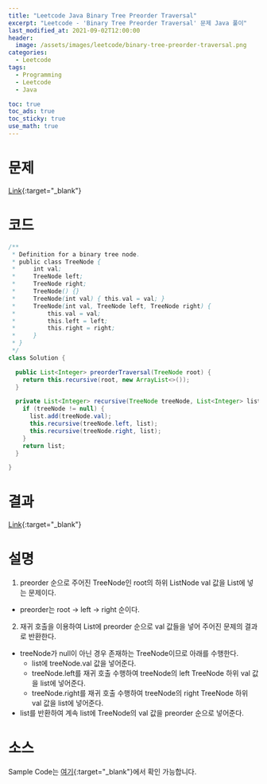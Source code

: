 ```yaml
---
title: "Leetcode Java Binary Tree Preorder Traversal"
excerpt: "Leetcode - 'Binary Tree Preorder Traversal' 문제 Java 풀이"
last_modified_at: 2021-09-02T12:00:00
header:
  image: /assets/images/leetcode/binary-tree-preorder-traversal.png
categories:
  - Leetcode
tags:
  - Programming
  - Leetcode
  - Java

toc: true
toc_ads: true
toc_sticky: true
use_math: true
---
```

# 문제
[Link](https://leetcode.com/problems/binary-tree-preorder-traversal/){:target="_blank"}

# 코드
```java
/**
 * Definition for a binary tree node.
 * public class TreeNode {
 *     int val;
 *     TreeNode left;
 *     TreeNode right;
 *     TreeNode() {}
 *     TreeNode(int val) { this.val = val; }
 *     TreeNode(int val, TreeNode left, TreeNode right) {
 *         this.val = val;
 *         this.left = left;
 *         this.right = right;
 *     }
 * }
 */
class Solution {

  public List<Integer> preorderTraversal(TreeNode root) {
    return this.recursive(root, new ArrayList<>());
  }

  private List<Integer> recursive(TreeNode treeNode, List<Integer> list) {
    if (treeNode != null) {
      list.add(treeNode.val);
      this.recursive(treeNode.left, list);
      this.recursive(treeNode.right, list);
    }
    return list;
  }

}
```

# 결과
[Link](https://leetcode.com/submissions/detail/548101028/){:target="_blank"}

# 설명
1. preorder 순으로 주어진 TreeNode인 root의 하위 ListNode val 값을 List에 넣는 문제이다.
- preorder는 root -> left -> right 순이다.

2. 재귀 호출을 이용하여 List에 preorder 순으로 val 값들을 넣어 주어진 문제의 결과로 반환한다.
- treeNode가 null이 아닌 경우 존재하는 TreeNode이므로 아래를 수행한다.
  - list에 treeNode.val 값을 넣어준다.
  - treeNode.left를 재귀 호출 수행하여 treeNode의 left TreeNode 하위 val 값을 list에 넣어준다.
  - treeNode.right를 재귀 호출 수행하여 treeNode의 right TreeNode 하위 val 값을 list에 넣어준다.
- list를 반환하여 계속 list에 TreeNode의 val 값을 preorder 순으로 넣어준다.

# 소스
Sample Code는 [여기](https://github.com/GracefulSoul/leetcode/blob/master/src/main/java/gracefulsoul/problems/BinaryTreePreorderTraversal.java){:target="_blank"}에서 확인 가능합니다.
